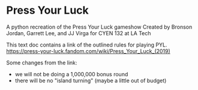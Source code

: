 # Press Your Luck
A python recreation of the Press Your Luck gameshow
Created by Bronson Jordan, Garrett Lee, and JJ Virga for CYEN 132 at LA Tech

This text doc contains a link of the outlined rules for playing PYL.
https://press-your-luck.fandom.com/wiki/Press_Your_Luck_(2019)

Some changes from the link:
  - we will not be doing a 1,000,000 bonus round
  - there will be no "island turning" (maybe a little out of budget)